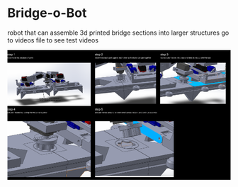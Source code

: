 # Bridge-o-Bot
robot that can assemble 3d printed bridge sections into larger structures go to videos file to see test videos

![1686806382724](image/README/1686806382724.png)

